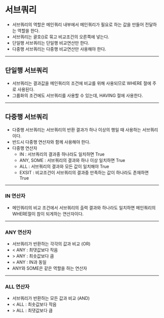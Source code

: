 # 서브쿼리
 * 서브쿼리의 역할은 메인쿼리 내부에서 메인쿼리가 필요로 하는 값을 만들어 전달하는 역할을 한다.
 * 서브쿼리는 괄호()로 묶고 비교조건의 오른쪽에 넣는다.
 * 단일행 서브쿼리는 단일행 비교연산만 한다.
 * 다중행 서브쿼리는 다중행 비교연산만 사용해야 한다.

----------------------------------------------------------
## 단일행 서브쿼리
 * 서브쿼리는 결과값을 메인쿼리의 조건에 비교를 위해 사용되므로 WHERE 절에 주로 사용된다.
 * 그룹화의 조건에도 서브쿼리를 사용할 수 있는데, HAVING 절에 사용한다.

----------------------------------------------------------
## 다중행 서브쿼리
 * 다중행 서브쿼리는 서브쿼리의 반환 결과가 하나 이상의 행일 때 사용하는 서브쿼리이다.
 * 반드시 다중행 연산자와 함께 사용해야 한다.
 * 다중행 연산자
   - IN : 서브쿼리의 결과중 하나라도 일치하면 True
   - ANY, SOME : 서브쿼리의 결과와 하나 이상 일치하면 True
   - ALL : 서브쿼리의 결과와 모든 값이 일치해야 True
   - EXSIT : 비교조건이 서브쿼리의 결과중 만족하는 값이 하나라도 존재하면 True

----------------------------------------------------------
### IN 연산자
 * 메인쿼리의 비교 조건에서 서브쿼리의 출력 결과와 하나라도 일치하면 메인쿼리의 WHERE절이 참이 되게하는 연산자이다.

----------------------------------------------------------
### ANY 연산자
 * 서브쿼리가 반환하는 각각의 값과 비교 (OR)
 * < ANY : 최댓값보다 작음
 * \> ANY : 최솟값보다 큼
 * = ANY : IN과 동일
 * ANY와 SOME은 같은 역할을 하는 연산자

----------------------------------------------------------
### ALL 연산자
 * 서브쿼리가 반환하는 모든 값과 비교 (AND)
 * < ALL : 최솟값보다 작음
 * \> ALL : 최댓값보다 큼